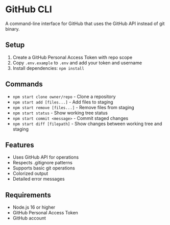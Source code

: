 # GitHub CLI

A command-line interface for GitHub that uses the GitHub API instead of git binary.

## Setup

1. Create a GitHub Personal Access Token with repo scope
2. Copy `.env.example` to `.env` and add your token and username
3. Install dependencies: `npm install`

## Commands

- `npm start clone owner/repo` - Clone a repository
- `npm start add [files...]` - Add files to staging
- `npm start remove [files...]` - Remove files from staging
- `npm start status` - Show working tree status
- `npm start commit <message>` - Commit staged changes
- `npm start diff [filepath]` - Show changes between working tree and staging

## Features

- Uses GitHub API for operations
- Respects .gitignore patterns
- Supports basic git operations
- Colorized output
- Detailed error messages

## Requirements

- Node.js 16 or higher
- GitHub Personal Access Token
- GitHub account